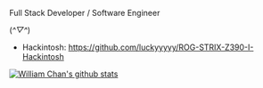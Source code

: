 Full Stack Developer / Software Engineer

(*^▽^*)


 - Hackintosh: https://github.com/luckyyyyy/ROG-STRIX-Z390-I-Hackintosh


[![William Chan's github stats](https://github-readme-stats.vercel.app/api?username=luckyyyyy&theme=dark)](https://github.com/anuraghazra/github-readme-stats)
